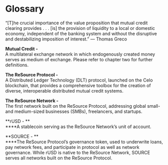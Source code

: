 # Glossary

“\[T]he crucial importance of the value proposition that mutual credit clearing provides . . . \[is] the provision of liquidity to a local or domestic economy, independent of the banking system and without the disruptive and destabilizing imposition of interest.” — Thomas Greco

**Mutual Credit -**\
A multilateral exchange network in which endogenously created money serves as medium of exchange. Please refer to chapter two for further definitions.

**The ReSource Protocol -** \
A Distributed Ledger Technology (DLT) protocol, launched on the Celo blockchain, that provides a comprehensive toolbox for the creation of diverse, interoperable distributed mutual credit systems.

**The ReSource Network -** \
The first network built on the ReSource Protocol, addressing global small- and medium-sized businesses (SMBs), freelancers, and startups.

**rUSD - **\
****A stablecoin serving as the ReSource Network’s unit of account.

**SOURCE - **\
****The ReSource Protocol’s governance token, used to underwrite loans, pay network fees, and participate in protocol as well as network governance. While rUSD is native to the ReSource Network, SOURCE serves all networks built on the ReSource Protocol.
